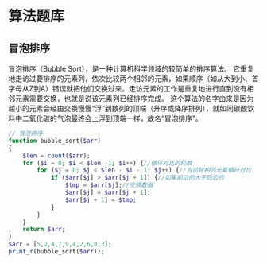 # 算法题库

## 冒泡排序

冒泡排序（Bubble Sort），是一种计算机科学领域的较简单的排序算法。
它重复地走访过要排序的元素列，依次比较两个相邻的元素，如果顺序（如从大到小、首字母从Z到A）错误就把他们交换过来。走访元素的工作是重复地进行直到没有相邻元素需要交换，也就是说该元素列已经排序完成。
这个算法的名字由来是因为越小的元素会经由交换慢慢“浮”到数列的顶端（升序或降序排列），就如同碳酸饮料中二氧化碳的气泡最终会上浮到顶端一样，故名“冒泡排序”。

```php
// 冒泡排序
function bubble_sort($arr)
{
    $len = count($arr);
    for ($i = 0; $i < $len -1; $i++) {//循环对比的轮数
        for ($j = 0; $j < $len - $i - 1; $j++) {//当前轮相邻元素循环对比
            if ($arr[$j] > $arr[$j + 1]) {//如果前边的大于后边的
                $tmp = $arr[$j];//交换数据
                $arr[$j] = $arr[$j + 1];
                $arr[$j + 1] = $tmp;
            }
        }
    }
    return $arr;
}
$arr = [5,2,4,7,9,4,2,6,8,3];
print_r(bubble_sort($arr));
```